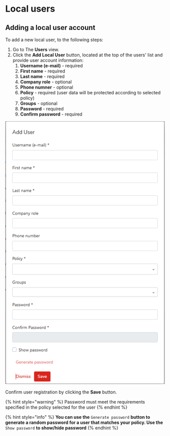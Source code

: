 # Local users

## Adding a local user account

To add a new local user, to the following steps:

1. Go to The **Users** view.
2. Click the **Add Local User** button, located at the top of the users' list and provide user account information:
   1. **Username \(e-mail\)** - required
   2. **First name** - required 
   3. **Last name** - required
   4. **Company role** - optional
   5. **Phone numner** - optional 
   6. **Policy** - required \(user data will be protected according to selected policy\)
   7. **Groups** - optional
   8. **Password** - required
   9. **Confirm password** - required

![](../../../.gitbook/assets/image%20%28181%29.png)

Confirm user registration by clicking the **Save** button.

{% hint style="warning" %}
Password must meet the requirements specified in the policy selected for the user
{% endhint %}

{% hint style="info" %}
**You can use the** `Generate password` **button to generate a random password for a user that matches your policy. Use the** `Show password` **to show/hide password**
{% endhint %}

